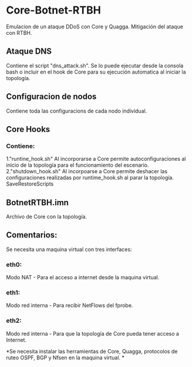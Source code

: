 # Core-Botnet-RTBH
Emulacion  de un ataque DDoS con Core y Quagga. Mitigación del ataque con RTBH.

## Ataque DNS

Contiene el script "dns_attack.sh". Se lo puede ejecutar desde la consola bash o incluir en el hook de Core para su ejecución automatica al iniciar la topología.

## Configuracion de nodos

Contiene toda las configuracions de cada nodo individual.

## Core Hooks

### Contiene:
1."runtine_hook.sh" Al incorporarse a Core permite autoconfiguraciones al inicio de la topología para el funcionamiento del escenario.
2."shutdown_hook.sh" Al incorpoarse a Core permite deshacer las configuraciones realizadas por runtime_hook.sh al parar la topología. 
SaveRestoreScripts

## BotnetRTBH.imn
Archivo de Core con la topología.

## Comentarios:
Se necesita una maquina virtual con tres interfaces:
### eth0:
Modo NAT - Para el acceso a internet desde la maquina virtual.
### eth1:
Modo red interna - Para recibir NetFlows del fprobe.
### eth2:
Modo red interna - Para que la topología de Core pueda tener acceso a Internet.

*Se necesita instalar las herramientas de Core, Quagga, protocolos de ruteo OSPF, BGP y Nfsen en la maquina virtual. *


